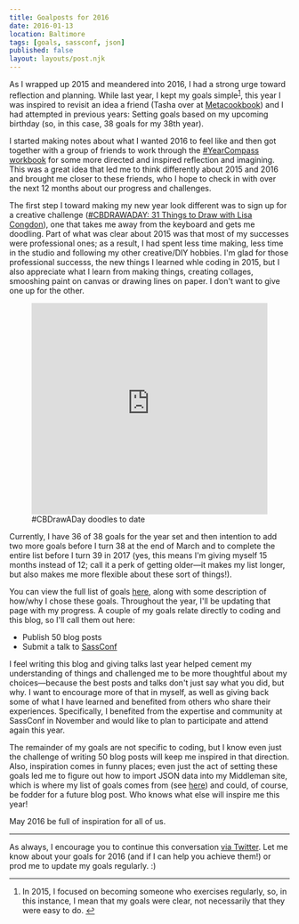 ```yaml
---
title: Goalposts for 2016
date: 2016-01-13
location: Baltimore
tags: [goals, sassconf, json]
published: false
layout: layouts/post.njk
---
```


As I wrapped up 2015 and meandered into 2016, I had a strong urge toward reflection and planning. While last year, I kept my goals simple<sup id="a1">[1](#f1)</sup>, this year I was inspired to revisit an idea a friend (Tasha over at [Metacookbook](http://metacookbook.com)) and I had attempted in previous years: Setting goals based on my upcoming birthday (so, in this case, 38 goals for my 38th year).

I started making notes about what I wanted 2016 to feel like and then got together with a group of friends to work through the [#YearCompass workbook](http://www.yearcompass.com/) for some more directed and inspired reflection and imagining. This was a great idea that led me to think differently about 2015 and 2016 and brought me closer to these friends, who I hope to check in with over the next 12 months about our progress and challenges.

The first step I toward making my new year look different was to sign up for a creative challenge ([#CBDRAWADAY: 31 Things to Draw with Lisa Congdon](https://www.instagram.com/explore/tags/cbdrawaday/)), one that takes me away from the keyboard and gets me doodling. Part of what was clear about 2015 was that most of my successes were professional ones; as a result, I had spent less time making, less time in the studio and following my other creative/DIY hobbies. I'm glad for those professional successs, the new things I learned whle coding in 2015, but I also appreciate what I learn from making things, creating collages, smooshing paint on canvas or drawing lines on paper. I don't want to give one up for the other.

<figure class="embed-container">
	<iframe src="http://instaembedder.com/gallery-v2.php?username=messypixels&hashtag=cbdrawaday&width=165&cols=4&rows=4&margin=0&color=gray&likes=1&link=1&image_border=8&frame_color=white&" frameborder="0" width="100%" height="380" ></iframe>
	<figcaption>#CBDrawADay doodles to date</figcaption>
</figure>


Currently, I have 36 of 38 goals for the year set and then intention to add two more goals before I turn 38 at the end of March and to complete the entire list before I turn 39 in 2017 (yes, this means I'm giving myself 15 months instead of 12; call it a perk of getting older&mdash;it makes my list longer, but also makes me more flexible about these sort of things!).

You can view the full list of goals [here](http://angeliqueweger.com/2016-goals), along with some description of how/why I chose these goals. Throughout the year, I'll be updating that page with my progress. A couple of my goals relate directly to coding and this blog, so I'll call them out here:

* Publish 50 blog posts
* Submit a talk to [SassConf](sassconf.com)

I feel writing this blog and giving talks last year helped cement my understanding of things and challenged me to be more thoughtful about my choices&mdash;because the best posts and talks don't just say what you did, but why. I want to encourage more of that in myself, as well as giving back some of what I have learned and benefited from others who share their experiences. Specifically, I benefited from the expertise and community at SassConf in November and would like to plan to participate and attend again this year.

The remainder of my goals are not specific to coding, but I know even just the challenge of writing 50 blog posts will keep me inspired in that direction. Also, inspiration comes in funny places; even just the act of setting these goals led me to figure out how to import JSON data into my Middleman site, which is where my list of goals comes from (see [here](https://github.com/angeliquejw/devj/blob/master/data/goals.json)) and could, of course, be fodder for a future blog post. Who knows what else will inspire me this year!

May 2016 be full of inspiration for all of us.

---

As always, I encourage you to continue this conversation [via Twitter](https://twitter.com/intent/tweet?screen_name=messypixels). Let me know about your goals for 2016 (and if I can help you achieve them!) or prod me to update my goals regularly. :)

---

<ol class="footnotes">
	<li id="f1">In 2015, I focused on becoming someone who exercises regularly, so, in this instance, I mean that my goals were clear, not necessarily that they were easy to do. <a href="#a1">↩</a></li>
</ul>
